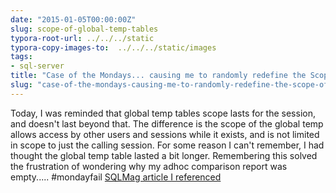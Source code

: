 ```yaml
---
date: "2015-01-05T00:00:00Z"
slug: scope-of-global-temp-tables
typora-root-url: ../../../static
typora-copy-images-to:  ../../../static/images
tags:
- sql-server
title: "Case of the Mondays... causing me to randomly redefine the Scope of Global"
slug: "case-of-the-mondays-causing-me-to-randomly-redefine-the-scope-of-global-temp-tables"
---
```


Today, I was reminded that global temp tables scope lasts for the session, and doesn't last beyond that. The difference is the scope of the global temp allows access by other users and sessions while it exists, and is not limited in scope to just the calling session. For some reason I can't remember, I had thought the global temp table lasted a bit longer. Remembering this solved the frustration of wondering why my adhoc comparison report was empty..... #mondayfail [SQLMag article I referenced](http://goo.gl/FCs8lv)
